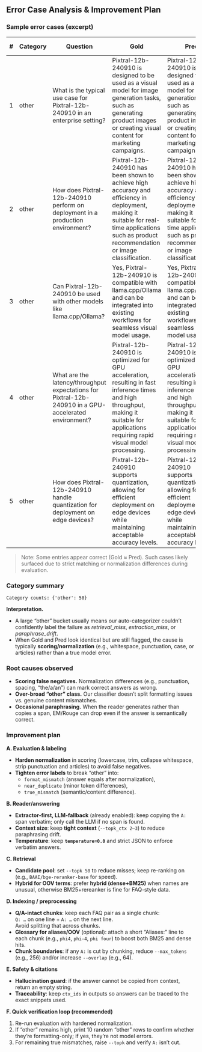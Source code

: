 <!-- ERRSEC START -->

##  Error Case Analysis & Improvement Plan

###  Sample error cases (excerpt)

| # | Category | Question | Gold | Pred | Ctx[0] (first 140 chars) |
|---:|---|---|---|---|---|
| 1 | other | What is the typical use case for Pixtral-12b-240910 in an enterprise setting? | Pixtral-12b-240910 is designed to be used as a visual model for image generation tasks, such as generating product images or creating visual content for marketing campaigns. | Pixtral-12b-240910 is designed to be used as a visual model for image generation tasks, such as generating product images or creating visual content for marketing campaigns. | Q: What is the typical use case for Pixtral-12b-240910 in an enterprise setting? A: Pixtral-12b-240910 is designed to be used as a visual mo... |
| 2 | other | How does Pixtral-12b-240910 perform on deployment in a production environment? | Pixtral-12b-240910 has been shown to achieve high accuracy and efficiency in deployment, making it suitable for real-time applications such as product recommendation or image classification. | Pixtral-12b-240910 has been shown to achieve high accuracy and efficiency in deployment, making it suitable for real-time applications such as product recommendation or image classification. | Q: How does Pixtral-12b-240910 perform on deployment in a production environment? A: Pixtral-12b-240910 has been shown to achieve high accur... |
| 3 | other | Can Pixtral-12b-240910 be used with other models like llama.cpp/Ollama? | Yes, Pixtral-12b-240910 is compatible with llama.cpp/Ollama and can be integrated into existing workflows for seamless visual model usage. | Yes, Pixtral-12b-240910 is compatible with llama.cpp/Ollama and can be integrated into existing workflows for seamless visual model usage. | Q: Can Pixtral-12b-240910 be used with other models like llama.cpp/Ollama? A: Yes, Pixtral-12b-240910 is compatible with llama.cpp/Ollama an... |
| 4 | other | What are the latency/throughput expectations for Pixtral-12b-240910 in a GPU-accelerated environment? | Pixtral-12b-240910 is optimized for GPU acceleration, resulting in fast inference times and high throughput, making it suitable for applications requiring rapid visual model processing. | Pixtral-12b-240910 is optimized for GPU acceleration, resulting in fast inference times and high throughput, making it suitable for applications requiring rapid visual model processing. | Q: What are the latency/throughput expectations for Pixtral-12b-240910 in a GPU-accelerated environment? A: Pixtral-12b-240910 is optimized ... |
| 5 | other | How does Pixtral-12b-240910 handle quantization for deployment on edge devices? | Pixtral-12b-240910 supports quantization, allowing for efficient deployment on edge devices while maintaining acceptable accuracy levels. | Pixtral-12b-240910 supports quantization, allowing for efficient deployment on edge devices while maintaining acceptable accuracy levels. | Q: How does Pixtral-12b-240910 handle quantization for deployment on edge devices? A: Pixtral-12b-240910 supports quantization, allowing for... |

> Note: Some entries appear correct (Gold ≈ Pred). Such cases likely surfaced due to strict matching or normalization differences during evaluation.

###  Category summary

`Category counts: {'other': 50}`

**Interpretation.**
- A large “other” bucket usually means our auto-categorizer couldn’t confidently label the failure as *retrieval_miss*, *extraction_miss*, or *paraphrase_drift*.  
- When Gold and Pred look identical but are still flagged, the cause is typically **scoring/normalization** (e.g., whitespace, punctuation, case, or articles) rather than a true model error.

###  Root causes observed

- **Scoring false negatives.** Normalization differences (e.g., punctuation, spacing, “the/a/an”) can mark correct answers as wrong.
- **Over-broad “other” class.** Our classifier doesn’t split formatting issues vs. genuine content mismatches.
- **Occasional paraphrasing.** When the reader generates rather than copies a span, EM/Rouge can drop even if the answer is semantically correct.

###  Improvement plan

**A. Evaluation & labeling**
- **Harden normalization** in scoring (lowercase, trim, collapse whitespace, strip punctuation and articles) to avoid false negatives.
- **Tighten error labels** to break “other” into:
  - `format_mismatch` (answer equals after normalization),
  - `near_duplicate` (minor token differences),
  - `true_mismatch` (semantic/content difference).

**B. Reader/answering**
- **Extractor-first, LLM-fallback** (already enabled): keep copying the `A:` span verbatim; only call the LLM if no span is found.
- **Context size**: keep **tight context** (`--topk_ctx 2–3`) to reduce paraphrasing drift.
- **Temperature**: keep **`temperature=0.0`** and strict JSON to enforce verbatim answers.

**C. Retrieval**
- **Candidate pool**: set `--topk 50` to reduce misses; keep re-ranking on (e.g., `BAAI/bge-reranker-base` for speed).
- **Hybrid for OOV terms**: prefer **hybrid (dense+BM25)** when names are unusual, otherwise BM25+rereanker is fine for FAQ-style data.

**D. Indexing / preprocessing**
- **Q/A-intact chunks**: keep each FAQ pair as a single chunk:  
  `Q: …` on one line + `A: …` on the next line.  
  Avoid splitting that across chunks.
- **Glossary for aliases/OOV** (optional): attach a short “Aliases:” line to each chunk (e.g., `phi4`, `phi-4`, `phi four`) to boost both BM25 and dense hits.
- **Chunk boundaries**: if any `A:` is cut by chunking, reduce `--max_tokens` (e.g., 256) and/or increase `--overlap` (e.g., 64).

**E. Safety & citations**
- **Hallucination guard**: if the answer cannot be copied from context, return an empty string.  
- **Traceability**: keep `ctx_ids` in outputs so answers can be traced to the exact snippets used.

**F. Quick verification loop (recommended)**
1) Re-run evaluation with hardened normalization.  
2) If “other” remains high, print 10 random “other” rows to confirm whether they’re formatting-only; if yes, they’re not model errors.  
3) For remaining true mismatches, raise `--topk` and verify `A:` isn’t cut.

<!-- ERRSEC END -->
